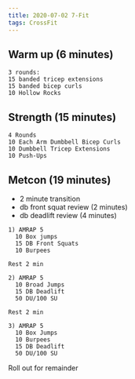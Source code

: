 ```yaml
---
title: 2020-07-02 7-Fit
tags: CrossFit
---
```


## Warm up (6 minutes)
```
3 rounds:
15 banded tricep extensions
15 banded bicep curls
10 Hollow Rocks
```

## Strength (15 minutes)
```
4 Rounds
10 Each Arm Dumbbell Bicep Curls 
10 Dumbbell Tricep Extensions
10 Push-Ups
```
## Metcon (19 minutes)
- 2 minute transition
- db front squat review (2 minutes)
- db deadlift review (4 minutes)
```
1) AMRAP 5
  10 Box jumps
  15 DB Front Squats
  10 Burpees

Rest 2 min

2) AMRAP 5
  10 Broad Jumps
  15 DB Deadlift
  50 DU/100 SU

Rest 2 min

3) AMRAP 5
  10 Box Jumps
  10 Burpees
  15 DB Deadlift
  50 DU/100 SU
```

Roll out for remainder